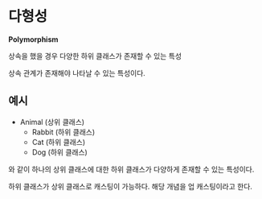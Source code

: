 # 다형성

**Polymorphism**

상속을 했을 경우 다양한 하위 클래스가 존재할 수 있는 특성

상속 관계가 존재해야 나타날 수 있는 특성이다.

## 예시

- Animal (상위 클래스)
    - Rabbit (하위 클래스)
    - Cat (하위 클래스)
    - Dog (하위 클래스)

와 같이 하나의 상위 클래스에 대한 하위 클래스가 다양하게 존재할 수 있는 특성이다.

하위 클래스가 상위 클래스로 캐스팅이 가능하다. 해당 개념을 업 캐스팅이라고 한다.